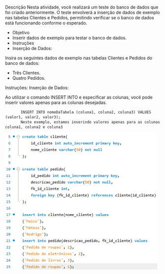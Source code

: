 Descrição
Nesta atividade, você realizará um teste do banco de dados que foi criado anteriormente. O teste envolverá a inserção de dados de exemplo nas tabelas Clientes e Pedidos, permitindo verificar se o banco de dados está funcionando conforme o esperado.

- Objetivo
- Inserir dados de exemplo para testar o banco de dados.
- Instruções
- Inserção de Dados:

Insira os seguintes dados de exemplo nas tabelas Clientes e Pedidos do banco de dados:
- Três Clientes.
- Quatro Pedidos.

Instruções:
Inserção de Dados:

Ao utilizar o comando INSERT INTO e especificar as colunas, você pode inserir valores apenas para as colunas desejadas.
           
           INSERT INTO nomeDaTabela (coluna1, coluna2, coluna3) VALUES (valor1, valor2, valor3);
           Neste exemplo, estamos inserindo valores apenas para as colunas coluna1, coluna2 e coluna3
           
![Alt text](Insert_Into_Values_Cliente.png)          